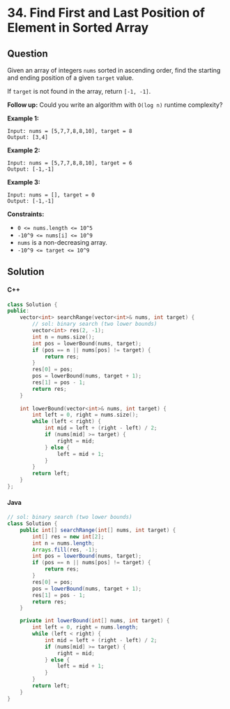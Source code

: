 # 34. Find First and Last Position of Element in Sorted Array

## Question

Given an array of integers `nums` sorted in ascending order, find the starting and ending position of a given `target` value.

If `target` is not found in the array, return `[-1, -1]`.

**Follow up:** Could you write an algorithm with `O(log n)` runtime complexity?

**Example 1:**

```
Input: nums = [5,7,7,8,8,10], target = 8
Output: [3,4]
```

**Example 2:**

```
Input: nums = [5,7,7,8,8,10], target = 6
Output: [-1,-1]
```

**Example 3:**

```
Input: nums = [], target = 0
Output: [-1,-1]
```

**Constraints:**

* `0 <= nums.length <= 10^5`
* `-10^9 <= nums[i] <= 10^9`
* `nums` is a non-decreasing array.
* `-10^9 <= target <= 10^9`

## Solution

#### C++

```cpp
class Solution {
public:
    vector<int> searchRange(vector<int>& nums, int target) {
        // sol: binary search (two lower bounds)
        vector<int> res(2, -1);
        int n = nums.size();
        int pos = lowerBound(nums, target);
        if (pos == n || nums[pos] != target) {
            return res;
        }
        res[0] = pos;
        pos = lowerBound(nums, target + 1);
        res[1] = pos - 1;
        return res;
    }
    
    int lowerBound(vector<int>& nums, int target) {
        int left = 0, right = nums.size();
        while (left < right) {
            int mid = left + (right - left) / 2;
            if (nums[mid] >= target) {
                right = mid;
            } else {
                left = mid + 1;
            }
        }
        return left;
    }
};
```

#### Java

```java
// sol: binary search (two lower bounds)
class Solution {
    public int[] searchRange(int[] nums, int target) {
        int[] res = new int[2];
        int n = nums.length;
        Arrays.fill(res, -1);
        int pos = lowerBound(nums, target);
        if (pos == n || nums[pos] != target) {
            return res;
        }
        res[0] = pos;
        pos = lowerBound(nums, target + 1);
        res[1] = pos - 1;
        return res;
    }

    private int lowerBound(int[] nums, int target) {
        int left = 0, right = nums.length;
        while (left < right) {
            int mid = left + (right - left) / 2;
            if (nums[mid] >= target) {
                right = mid;
            } else {
                left = mid + 1;
            }
        }
        return left;
    }
}
```

